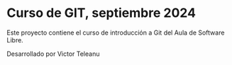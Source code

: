 # Curso de GIT, septiembre 2024

Este proyecto contiene el curso de introducción a Git del Aula de Software Libre.

Desarrollado por Victor Teleanu
